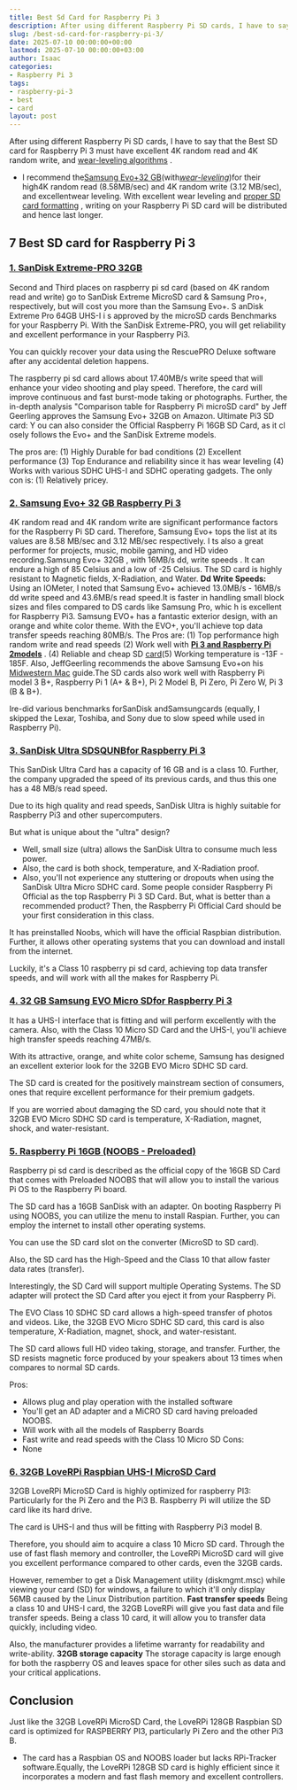```yaml
---
title: Best Sd Card for Raspberry Pi 3
description: After using different Raspberry Pi SD cards, I have to say that the Best SD card for Raspberry Pi 3 must have excellent 4K random read and 4K random write,...
slug: /best-sd-card-for-raspberry-pi-3/
date: 2025-07-10 00:00:00+00:00
lastmod: 2025-07-10 00:00:00+03:00
author: Isaac
categories:
- Raspberry Pi 3
tags:
- raspberry-pi-3
- best
- card
layout: post
---
```

After using different
Raspberry Pi
SD cards, I have to say that the Best SD card for Raspberry Pi 3 must have excellent 4K random read and 4K random write, and
[wear-leveling algorithms](https://www.delkin.com/blog/learning-the-basics-about-ssd-wear-leveling-algorithms/)
.
- I recommend the[Samsung Evo+32 GB](https://www.amazon.com/dp/B00WR4IJBE/?tag=p-policy-20)(with[*wear-leveling*](http://en.wikipedia.org/wiki/Wear_leveling))for their high4K random read (8.58MB/sec) and 4K random write (3.12 MB/sec), and excellentwear leveling.
With excellent wear leveling and
[proper SD card formatting](https://pestpolicy.com/how-to-format-sd-card-to-fat32/)
, writing on your Raspberry Pi SD card will be distributed and hence last longer.
## **7 Best SD card for Raspberry Pi 3**
### [1. SanDisk Extreme-PRO 32GB](https://www.amazon.com/gp/product/B00NUB3530/?tag=p-policy-20)
Second and Third places on raspberry pi sd card (based on 4K random read and write) go to SanDisk Extreme MicroSD card & Samsung Pro+, respectively, but will cost you more than the Samsung Evo+.
S
anDisk Extreme Pro 64GB UHS-I i
s approved by the microSD cards Benchmarks
for your Raspberry Pi. With the SanDisk Extreme-PRO, you will get reliability and excellent performance in your Raspberry Pi3.

You can quickly recover your data using the RescuePRO Deluxe software after any accidental deletion happens.

The raspberry pi sd card allows about 17.40MB/s write speed that will enhance your video shooting and play speed. Therefore, the card will improve continuous and fast burst-mode taking or photographs.
Further, the in-depth analysis "Comparison table for Raspberry Pi microSD card" by Jeff Geerling approves the Samsung Evo+ 32GB on Amazon.
Ultimate Pi3 SD card: Y
ou can also consider the Official Raspberry Pi 16GB SD Card, as it cl
osely follows the Evo+ and the SanDisk Extreme models.

The pros are: (1) Highly Durable for bad conditions (2) Excellent performance (3) Top Endurance and reliability since it has wear leveling (4) Works with various SDHC UHS-I and SDHC operating gadgets. The only con is: (1) Relatively pricey.
### [2. Samsung Evo+ 32 GB Raspberry Pi 3](https://www.amazon.com/dp/B00WR4IJBE/?tag=p-policy-20)
4K random read and 4K random write are significant performance factors for the Raspberry Pi SD card. Therefore,
Samsung Evo+ tops the list at its values are
8.58 MB/sec and 3.12 MB/sec respectively.
I
ts also a great performer for projects, music, mobile gaming, and HD video recording.Samsung Evo+ 32GB
, with 16MB/s dd, write speeds
. It can endure a high of 85 Celsius and a low of -25 Celsius. The SD card is highly resistant to Magnetic fields, X-Radiation, and Water.
**Dd Write Speeds:**
Using an IOMeter, I noted that
Samsung Evo+
achieved 13.0MB/s -
16MB/s dd write speed
and 43.6MB/s read speed.It is faster in handling small block sizes and files compared to DS cards like Samsung Pro, whic
h is excellent for Raspberry Pi3.
Samsung EVO+ has a fantastic exterior design, with an orange and white color theme. With the EVO+, you'll achieve top data transfer speeds reaching 80MB/s.
The Pros are: (1) Top performance  high random write and read speeds (2) Work well with
[**Pi 3 and Raspberry Pi 2models**](https://pestpolicy.com/[raspberry-pi-3](https://pestpolicy.com/best-pcie-wireless-card-for-gaming/)-vs-2/)
. (4) Reliable and cheap SD [card](https://pestpolicy.com/how-to-format-sd-card-to-fat32/)(5) Working temperature is -13F - 185F.
Also, JeffGeerling recommends the above
Samsung
Evo+on his
[Midwestern Mac](http://www.midwesternmac.com/blogs/jeff-geerling/raspberry-pi-microsd-card)
guide.The SD cards also work well with Raspberry Pi model 3 B+, Raspberry Pi 1 (A+ & B+), Pi
2 Model B, Pi Zero, Pi Zero W, Pi 3 (B & B+).

Ire-did various benchmarks forSanDisk andSamsungcards (equally, I skipped the Lexar, Toshiba, and Sony due to slow speed while used in Raspberry Pi).
### [3. SanDisk Ultra SDSQUNB**for Raspberry Pi 3**](https://www.amazon.com/dp/B010NE3U2M/?tag=p-policy-20)
This SanDisk Ultra Card has a capacity of 16 GB and is a class 10. Further, the company upgraded the speed of its previous cards, and thus this one has a 48 MB/s read speed.

Due to its high quality and read speeds, SanDisk Ultra is highly suitable for Raspberry Pi3 and other supercomputers.

But what is unique about the "ultra" design?
- Well, small size (ultra) allows the SanDisk Ultra to consume much less power.
- Also, the card is both shock, temperature, and X-Radiation proof.
- Also, you'll not experience any stuttering or dropouts when using the SanDisk Ultra Micro SDHC card.
Some people consider Raspberry Pi Official as the top Raspberry Pi 3 SD Card. But, what is better than a recommended product? Then, the Raspberry Pi Official Card should be your first consideration in this class.

It has preinstalled Noobs, which will have the official Raspbian distribution. Further, it allows other operating systems that you can download and install from the internet.

Luckily, it's a Class 10 raspberry pi sd card, achieving top data transfer speeds, and will work with all the makes for Raspberry Pi.
### [4. 32 GB Samsung EVO Micro SD**for Raspberry Pi 3**](https://www.amazon.com/dp/B06XWMQ81P/?tag=p-policy-20)
It has a UHS-I interface that is fitting and will perform excellently with the camera. Also, with the Class 10 Micro SD Card and the UHS-I, you'll achieve high transfer speeds reaching 47MB/s.

With its attractive, orange, and white color scheme, Samsung has designed an excellent exterior look for the 32GB EVO Micro SDHC SD card.

The SD card is created for the positively mainstream section of consumers, ones that require excellent performance for their premium gadgets.

If you are worried about damaging the SD card, you should note that it 32GB EVO Micro SDHC SD card is temperature, X-Radiation, magnet, shock, and water-resistant.
### [5. Raspberry Pi 16GB (NOOBS - Preloaded)](https://www.amazon.com/dp/B01H5ZNOYG/?tag=p-policy-20)
Raspberry pi sd card is described as the official copy of the 16GB SD Card that comes with Preloaded NOOBS that will allow you to install the various Pi OS to the Raspberry Pi board.

The SD card has a 16GB SanDisk with an adapter. On booting Raspberry Pi using NOOBS, you can utilize the menu to install Raspian. Further, you can employ the internet to install other operating systems.

You can use the SD card slot on the converter (MicroSD to SD card).

Also, the SD card has the High-Speed and the Class 10 that allow faster data rates (transfer).

Interestingly, the SD Card will support multiple Operating Systems. The SD adapter will protect the SD Card after you eject it from your Raspberry Pi.

The EVO Class 10 SDHC SD card allows a high-speed transfer of photos and videos. Like, the 32GB EVO Micro SDHC SD card, this card is also temperature, X-Radiation, magnet, shock, and water-resistant.

The SD card allows full HD video taking, storage, and transfer. Further, the SD resists magnetic force produced by your speakers about 13 times when compares to normal SD cards.

Pros:
- Allows plug and play operation with the installed software
- You'll get an AD adapter and a MiCRO SD card having preloaded NOOBS.
- Will work with all the models of Raspberry Boards
- Fast write and read speeds with the Class 10 Micro SD
Cons:
- None
### [6. 32GB LoveRPi Raspbian UHS-I MicroSD Card](https://www.amazon.com/dp/B01J56UIYM/?tag=p-policy-20)
32GB LoveRPi MicroSD Card is highly optimized for raspberry PI3: Particularly for the Pi Zero and the Pi3 B. Raspberry Pi will utilize the SD card like its hard drive.

The card is UHS-I and thus will be fitting with Raspberry Pi3 model B.

Therefore, you should aim to acquire a class 10 Micro SD card. Through the use of fast flash memory and controller, the LoveRPi MicroSD card will give you excellent performance compared to other cards, even the 32GB cards.

However, remember to get a Disk Management utility (diskmgmt.msc) while viewing your card (SD) for windows, a failure to which it'll only display 56MB caused by the Linux Distribution partition.
**Fast transfer speeds**
Being a class 10 and UHS-I card, the 32GB LoveRPi will give you fast data and file transfer speeds. Being a class 10 card, it will allow you to transfer data quickly, including video.

Also, the manufacturer provides a lifetime warranty for readability and write-ability.
**32GB storage capacity**
The storage capacity is large enough for both the raspberry OS and leaves space for other siles such as data and your critical applications.


## Conclusion
Just like the 32GB LoveRPi MicroSD Card, the LoveRPi 128GB Raspbian SD card is optimized for RASPBERRY PI3, particularly Pi Zero and the other Pi3 B.
- The card has a Raspbian OS and NOOBS loader but lacks RPi-Tracker software.Equally, the LoveRPi 128GB SD card is highly efficient since it incorporates a modern and fast flash memory and excellent controllers.

